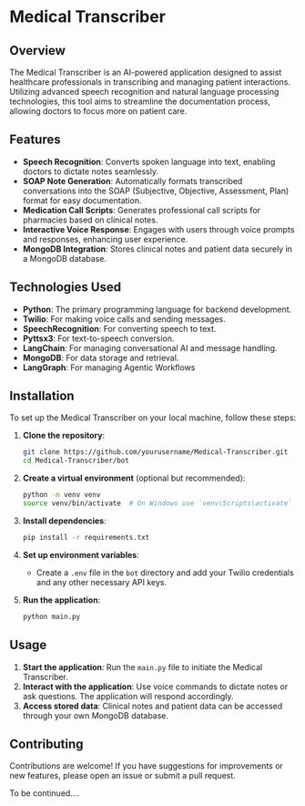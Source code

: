 # Medical Transcriber

## Overview

The Medical Transcriber is an AI-powered application designed to assist healthcare professionals in transcribing and managing patient interactions. Utilizing advanced speech recognition and natural language processing technologies, this tool aims to streamline the documentation process, allowing doctors to focus more on patient care.

## Features

- **Speech Recognition**: Converts spoken language into text, enabling doctors to dictate notes seamlessly.
- **SOAP Note Generation**: Automatically formats transcribed conversations into the SOAP (Subjective, Objective, Assessment, Plan) format for easy documentation.
- **Medication Call Scripts**: Generates professional call scripts for pharmacies based on clinical notes.
- **Interactive Voice Response**: Engages with users through voice prompts and responses, enhancing user experience.
- **MongoDB Integration**: Stores clinical notes and patient data securely in a MongoDB database.

## Technologies Used

- **Python**: The primary programming language for backend development.
- **Twilio**: For making voice calls and sending messages.
- **SpeechRecognition**: For converting speech to text.
- **Pyttsx3**: For text-to-speech conversion.
- **LangChain**: For managing conversational AI and message handling.
- **MongoDB**: For data storage and retrieval.
- **LangGraph**: For managing Agentic Workflows

## Installation

To set up the Medical Transcriber on your local machine, follow these steps:

1. **Clone the repository**:
   ```bash
   git clone https://github.com/yourusername/Medical-Transcriber.git
   cd Medical-Transcriber/bot
   ```

2. **Create a virtual environment** (optional but recommended):
   ```bash
   python -m venv venv
   source venv/bin/activate  # On Windows use `venv\Scripts\activate`
   ```

3. **Install dependencies**:
   ```bash
   pip install -r requirements.txt
   ```

4. **Set up environment variables**:
   - Create a `.env` file in the `bot` directory and add your Twilio credentials and any other necessary API keys.

5. **Run the application**:
   ```bash
   python main.py
   ```

## Usage

1. **Start the application**: Run the `main.py` file to initiate the Medical Transcriber.
2. **Interact with the application**: Use voice commands to dictate notes or ask questions. The application will respond accordingly.
3. **Access stored data**: Clinical notes and patient data can be accessed through your own MongoDB database.

## Contributing

Contributions are welcome! If you have suggestions for improvements or new features, please open an issue or submit a pull request.


  To be continued....

